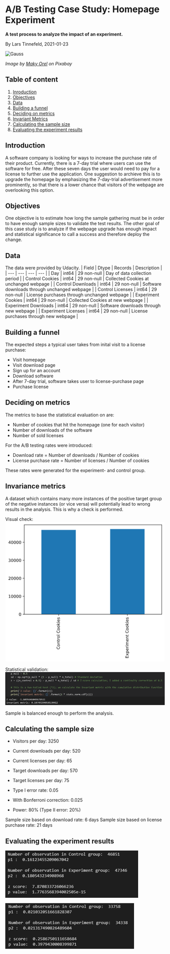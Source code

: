 # A/B Testing Case Study: Homepage Experiment
**A test process to analyze the impact of an experiment.**

By Lars Tinnefeld, 2021-01-23

![Gauss](https://cdn.pixabay.com/photo/2020/04/11/10/05/chart-5029714_960_720.png)

*Image by [Maky Orel](https://pixabay.com/users/maky_orel-436253/) on Pixabay*

## Table of content
1. [Inroduction](#business_understanding)
2. [Objectives](#objectives)
3. [Data](#data)
4. [Building a funnel](#funnel)
6. [Deciding on metrics](#metrics)
7. [Invariant Metrics](#invariance)
8. [Calculating the sample size](#sizing)
9. [Evaluating the experiment results](#evaluation)

## Introduction <a name="business_understanding"></a>
A software company is looking for ways to increase the purchase rate of their product. Currently, there is a 7-day trial where users can use the software for free. After these seven days the user would need to pay for a license to further use the application. One suggestion to archieve this is to upgrade the homepage by emphasizing the 7-day-trial advertisement more prominently, so that there is a lower chance that visitors of the webpage are overlooking this option.

## Objectives <a name="objectives"></a>
One objective is to estimate how long the sample gathering must be in order to have enough sample sizes to validate the test results. The other goal of this case study is to analyze if the webpage upgrade has enough impact and statistical significance to call a success and therefore deploy the change.

## Data <a name="data"></a>
The data were provided by Udacity.
| Field | Dtype | Records | Description |
| --- | --- | --- | --- |
| Day | int64 | 29 non-null | Day of data collection period |
| Control Cookies | int64 | 29 non-null | Collected Cookies at unchanged webpage |
| Control Downloads	 | int64 | 29 non-null | Software downloads through unchanged webpage |
| Control Licenses	 | int64 | 29 non-null | License purchases through unchanged webpage |
| Experiment  Cookies | int64 | 29 non-null | Collected Cookies at new webpage |
| Experiment  Downloads	 | int64 | 29 non-null | Software downloads through new webpage |
| Experiment  Licenses	 | int64 | 29 non-null | License purchases through new webpage |

## Building a funnel <a name="funnel"></a>
The expected steps a typical user takes from inital visit to a license purchase:
- Visit homepage
- Visit download page
- Sign up for an account
- Download software
- After 7-day trial, software takes user to license-purchase page
- Purchase license

## Deciding on metrics <a name="metrics"></a>
The metrics to base the statistical evaluation on are:
- Number of cookies that hit the homepage (one for each visitor)
- Number of downloads of the software
- Number of sold licenses

For the A/B testing rates were introduced:
- Download rate = Number of downloads / Number of cookies
- License purchase rate = Number of licenses / Number of cookies

These rates were generated for the experiment- and control group.

## Invariance metrics <a name="invariance"></a>
A dataset which contains many more instances of the positive target group of the negative instances (or vice versa) will potentially lead to wrong results in the analysis. This is why a check is performed.

Visual check:
![Distribution_chart](https://github.com/LarsTinnefeld/Homepage_experiment_testing/blob/main/Dist_bar.png?raw=true)

Statistical validation:
![Invariant_metric](https://github.com/LarsTinnefeld/Homepage_experiment_testing/blob/main/Inv_metr_code.PNG?raw=true)

Sample is balanced enough to perform the analysis.

## Calculating the sample size <a name="sizing"></a>
- Visitors per day: 3250
- Current downloads per day: 520
- Current licenses per day: 65

- Target downloads per day: 570
- Target licenses per day: 75

- Type I error rate: 0.05
- With Bonferroni correction: 0.025
- Power: 80% (Type II error: 20%)

Sample size based on download rate: 6 days
Sample size based on license purchase rate: 21 days

## Evaluating the experiment results <a name="evaluation"></a>

![Download_rate](https://github.com/LarsTinnefeld/Homepage_experiment_testing/blob/main/Downl_sample.PNG?raw=true)

![License_rate](https://github.com/LarsTinnefeld/Homepage_experiment_testing/blob/main/License_sample.PNG?raw=true)
